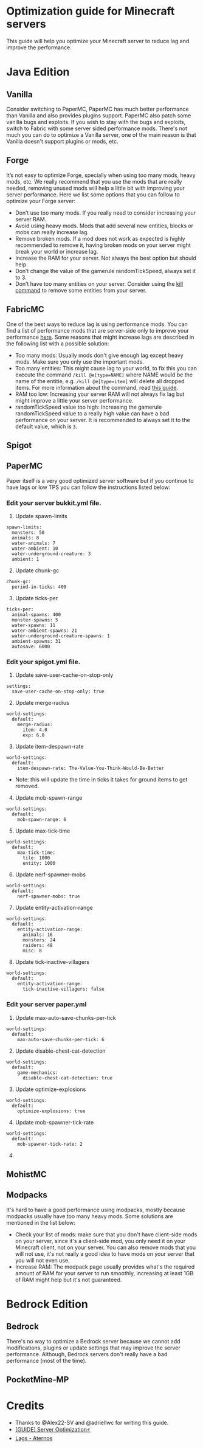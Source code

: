 # Optimization guide for Minecraft servers
This guide will help you optimize your Minecraft server to reduce lag and improve the performance.

# Java Edition
## Vanilla
Consider switching to PaperMC, PaperMC has much better performance than Vanilla and also provides plugins support. PaperMC also patch some vanilla bugs and exploits. If you wish to stay with the bugs and exploits, switch to Fabric with some server sided performance mods. There's not much you can do to optimize a Vanilla server, one of the main reason is that Vanilla doesn't support plugins or mods, etc.

## Forge
It’s not easy to optimize Forge, specially when using too many mods, heavy mods, etc. We really recommend that you use the mods that are really needed, removing unused mods will help a little bit with improving your server performance.
Here we list some options that you can follow to optimize your Forge server:
- Don’t use too many mods. If you really need to consider increasing your server RAM.
- Avoid using heavy mods. Mods that add several new entities, blocks or mobs can really increase lag. 
- Remove broken mods. If a mod does not work as expected is highly recommended to remove it, having broken mods on your server might break your world or increase lag.
- Increase the RAM for your server. Not always the best option but should help.
- Don’t change the value of the gamerule randomTickSpeed, always set it to 3.
- Don’t have too many entities on your server. Consider using the [kill command](https://minecraft.fandom.com/wiki/Commands/kill) to remove some entities from your server.

## FabricMC
One of the best ways to reduce lag is using performance mods. You can find a list of performance mods that are server-side only to improve your performance [here](https://github.com/comp500/fabric-serverside-mods/blob/main/README.md#performance).
Some reasons that might increase lags are described in the following list with a possible solution:
* Too many mods: Usually mods don't give enough lag except heavy mods. Make sure you only use the important mods.
* Too many entities: This might cause lag to your world, to fix this you can execute the command `/kill @e[type=NAME]` where NAME would be the name of the entitie, e.g. `/kill @e[type=item]` will delete all dropped items. For more information about the command, read [this guide](https://minecraft.fandom.com/wiki/Commands/kill).
* RAM too low: Increasing your server RAM will not always fix lag but might improve a little your server performance.
* randomTickSpeed value too high: Increasing the gamerule randomTickSpeed value to a really high value can have a bad performance on your server. It is recommended to always set it to the default value, which is `3`.

## Spigot

## PaperMC
Paper itself is a very good optimized server software but if you continue to have lags or low TPS you can follow the instructions listed below:
### Edit your server bukkit.yml file.
1. Update spawn-limits
```
spawn-limits:
  monsters: 50
  animals: 8
  water-animals: 7
  water-ambient: 10
  water-underground-creature: 3
  ambient: 1
```
2. Update chunk-gc
```
chunk-gc:
  period-in-ticks: 400
```
3. Update ticks-per
```
ticks-per:
  animal-spawns: 400
  monster-spawns: 5
  water-spawns: 11
  water-ambient-spawns: 21
  water-underground-creature-spawns: 1
  ambient-spawns: 31
  autosave: 6000
```
### Edit your spigot.yml file.
1. Update save-user-cache-on-stop-only
```
settings:
  save-user-cache-on-stop-only: true
```
2. Update merge-radius
```
world-settings:
  default:
    merge-radius:
      item: 4.0
      exp: 6.0
```
3. Update item-despawn-rate
```
world-settings: 
  default:
    item-despawn-rate: The-Value-You-Think-Would-Be-Better
```
* Note: this will update the time in ticks it takes for ground items to get removed.
4. Update mob-spawn-range
```
world-settings:
  default:
    mob-spawn-range: 6
```
5. Update max-tick-time
```
world-settings:
  default:
    max-tick-time:
      tile: 1000
      entity: 1000
```
6. Update nerf-spawner-mobs
```
world-settings:
  default:
    nerf-spawner-mobs: true
```
7. Update entity-activation-range
```
world-settings:
  default:
    entity-activation-range:
      animals: 16
      monsters: 24
      raiders: 48
      misc: 8
```
8. Update tick-inactive-villagers
```
world-settings:
  default:
    entity-activation-range:
      tick-inactive-villagers: false
```
### Edit your server paper.yml
1. Update max-auto-save-chunks-per-tick
```
world-settings:
  default: 
    max-auto-save-chunks-per-tick: 6
```
2. Update disable-chest-cat-detection
```
world-settings:
  default: 
    game-mechanics:
      disable-chest-cat-detection: true
```

3. Update optimize-explosions
```
world-settings:
  default:
    optimize-explosions: true
```
4. Update mob-spawner-tick-rate
```
world-settings:
  default:
    mob-spawner-tick-rate: 2
```
4. 
## MohistMC

## Modpacks
It's hard to have a good performance using modpacks, mostly because modpacks usually have too many heavy mods. Some solutions are mentioned in the list below:
* Check your list of mods: make sure that you don't have client-side mods on your server, since it's a client-side mod, you only need it on your Minecraft client, not on your server. You can also remove mods that you will not use, it's not really a good idea to have mods on your server that you will not even use.
* Increase RAM: The modpack page usually provides what's the required amount of RAM for your server to run smoothly, increasing at least 1GB of RAM might help but it's not guaranteed.

# Bedrock Edition
## Bedrock
There's no way to optimize a Bedrock server because we cannot add modifications, plugins or update settings that may improve the server performance. Although, Bedrock servers don't really have a bad performance (most of the time).

## PocketMine-MP

# Credits
* Thanks to @Alex22-SV and @adriellwc for writing this guide. 
* [[GUIDE] Server Optimization⚡](https://www.spigotmc.org/threads/guide-server-optimization%E2%9A%A1.283181/)
* [Lags - Aternos](https://support.aternos.org/hc/en-us/articles/360027350792-Lags)
